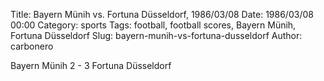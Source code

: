 Title: Bayern Münih vs. Fortuna Düsseldorf, 1986/03/08
Date: 1986/03/08 00:00
Category: sports
Tags: football, football scores, Bayern Münih, Fortuna Düsseldorf
Slug: bayern-munih-vs-fortuna-dusseldorf
Author: carbonero


Bayern Münih 2 - 3 Fortuna Düsseldorf
